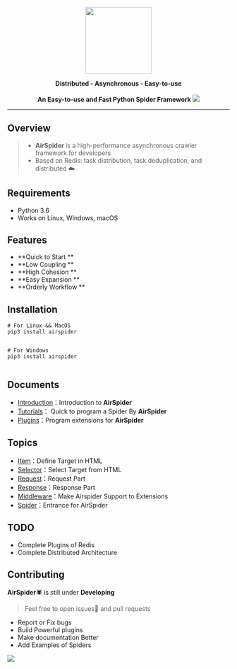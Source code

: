 <p align="center">
    <img src="https://picreso.oss-cn-beijing.aliyuncs.com/airs.png" width="150px">
  <p align="center" style="font-weight:bold">
    Distributed  -  Asynchronous  - Easy-to-use
  <br>
   <br>
 		An Easy-to-use and Fast Python Spider Framework
  <img src="http://picreso.oss-cn-beijing.aliyuncs.com/airdemo.png">
</p>




---

## Overview

> + **AirSpider** is a high-performance asynchronous crawler framework for developers 
> + Based on Redis: task distribution, task deduplication, and distributed ☁️

## Requirements

- Python 3.6
- Works on Linux, Windows, macOS

## Features

+ **Quick to Start **
+ **Low Coupling **
+ **High Cohesion **
+ **Easy Expansion **
+ **Orderly Workflow **

## Installation

``` shell
# For Linux && MacOS
pip3 install airspider


# For Windows
pip3 install airspider


```

  ## Documents

  + [Introduction](https://github.com/Xunzhuo/AirSpider/tree/master/Docs/cn/introduction.md)：Introduction to **AirSpider**
  + [Tutorials](https://github.com/Xunzhuo/AirSpider/tree/master/Docs/cn/tutorials.md)： Quick to program a Spider By **AirSpider**
  + [Plugins](https://github.com/Xunzhuo/AirSpider/tree/master/Docs/cn/plugins.md)：Program extensions for **AirSpider**

  ## Topics

  - [Item](https://github.com/Xunzhuo/AirSpider/tree/master/Docs/cn/topics/item.md)：Define Target in HTML
  - [Selector](https://github.com/Xunzhuo/AirSpider/tree/master/Docs/cn/topics/selector.md)：Select Target from HTML
  - [Request](https://github.com/Xunzhuo/AirSpider/tree/master/Docs/cn/topics/request.md)：Request Part
  - [Response](https://github.com/Xunzhuo/AirSpider/tree/master/Docs/cn/topics/response.md)：Response Part
  - [Middleware](https://github.com/Xunzhuo/AirSpider/tree/master/Docs/cn/topics/middleware.md)：Make Airspider Support to Extensions
  - [Spider](https://github.com/Xunzhuo/AirSpider/tree/master/Docs/cn/topics/spider.md)：Entrance for AirSpider

## TODO

+ Complete Plugins of Redis
+ Complete Distributed Architecture

## Contributing

**AirSpider**🕷️ is still under **Developing**

> Feel free to open issues💬 and pull requests

- Report or Fix bugs
- Build Powerful plugins
- Make documentation Better
- Add Examples of Spiders 

![](http://picreso.oss-cn-beijing.aliyuncs.com/monkey.jpg)